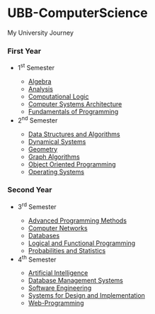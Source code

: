 # UBB-ComputerScience

My University Journey

### First Year
<ul>
  <li>1<sup>st</sup> Semester</li>
  <ul>
    <li>
      <a href="https://github.com/cosmintimis/UBB-ComputerScience/tree/main/First%20Year/Semester%201/Algebra">Algebra</a>
    </li>
     <li>
      <a href="https://github.com/cosmintimis/UBB-ComputerScience/tree/main/First%20Year/Semester%201/Analysis">Analysis</a>
    </li>
     <li>
      <a href="https://github.com/cosmintimis/UBB-ComputerScience/tree/main/First%20Year/Semester%201/Computational-Logic">Computational Logic</a>
    </li>
     <li>
      <a href="https://github.com/cosmintimis/UBB-ComputerScience/tree/main/First%20Year/Semester%201/Computer-Systems-Architecture">Computer Systems Architecture</a>
    </li>
     <li>
      <a href="https://github.com/cosmintimis/UBB-ComputerScience/tree/main/First%20Year/Semester%201/Fundamentals-of-Programming">Fundamentals of Programming</a>
    </li>
  </ul>
  <li>2<sup>nd</sup> Semester</li>
  <ul>
    <li>
      <a href="https://github.com/cosmintimis/UBB-ComputerScience/tree/main/First%20Year/Semester%202/Data-Structures-and-Algorithms">Data Structures and Algorithms</a>
    </li>
    <li>
      <a href="https://github.com/cosmintimis/UBB-ComputerScience/tree/main/First%20Year/Semester%202/Dynamical-Systems">Dynamical Systems</a>
    </li>
    <li>
      <a href="https://github.com/cosmintimis/UBB-ComputerScience/tree/main/First%20Year/Semester%202/Geometry">Geometry</a>
    </li>
    <li>
      <a href="https://github.com/cosmintimis/UBB-ComputerScience/tree/main/First%20Year/Semester%202/Graph-Algorithms">Graph Algorithms</a>
    </li>
    <li>
      <a href="https://github.com/cosmintimis/UBB-ComputerScience/tree/main/First%20Year/Semester%202/Object-Oriented-Programming">Object Oriented Programming</a>
    </li>
    <li>
      <a href="https://github.com/cosmintimis/UBB-ComputerScience/tree/main/First%20Year/Semester%202/Operating-Systems">Operating Systems</a>
    </li>
  </ul>
</ul>

### Second Year
<ul>
  <li>3<sup>rd</sup> Semester</li>
  <ul>
   <li>
      <a href="https://github.com/cosmintimis/UBB-ComputerScience/tree/main/Second%20Year/Semester%203/Advanced-Programming-Methods">Advanced Programming Methods</a>
    </li>
     <li>
      <a href="https://github.com/cosmintimis/UBB-ComputerScience/tree/main/Second%20Year/Semester%203/Computer-Networks">Computer Networks</a>
    </li>
     <li>
      <a href="https://github.com/cosmintimis/UBB-ComputerScience/tree/main/Second%20Year/Semester%203/Databases">Databases</a>
    </li>
     <li>
      <a href="https://github.com/cosmintimis/UBB-ComputerScience/tree/main/Second%20Year/Semester%203/Logical-and-Functional-Programming">Logical and Functional Programming</a>
    </li>
     <li>
      <a href="https://github.com/cosmintimis/UBB-ComputerScience/tree/main/Second%20Year/Semester%203/Probabilities-and-Statistics">Probabilities and Statistics</a>
    </li>
    
  </ul>
  <li>4<sup>th</sup> Semester</li>
  <ul>
    <li>
      <a href="https://github.com/cosmintimis/UBB-ComputerScience/tree/main/Second%20Year/Semester%204/Artificial-Intelligence">Artificial Intelligence</a>
    </li>
     <li>
      <a href="https://github.com/cosmintimis/UBB-ComputerScience/tree/main/Second%20Year/Semester%204/Database-Management-Systems">Database Management Systems</a>
    </li>
     <li>
      <a href="https://github.com/cosmintimis/UBB-ComputerScience/tree/main/Second%20Year/Semester%204/Software-Engineering">Software Engineering</a>
    </li>
     <li>
      <a href="https://github.com/cosmintimis/UBB-ComputerScience/tree/main/Second%20Year/Semester%204/Systems-for-Design-and-Implementation">Systems for Design and Implementation</a>
    </li>
     <li>
      <a href="https://github.com/cosmintimis/UBB-ComputerScience/tree/main/Second%20Year/Semester%204/Web-Programming">Web-Programming</a>
    </li>
  </ul>
</ul>
